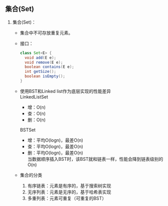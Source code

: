 集合(Set)
---
1. 集合(Set)：  
   - 集合中不可存放重复元素。
   - 接口：
       ```java
       class Set<E> {
         void add(E e);
         void remove(E e);
         boolean contains(E e);
         int getSize();
         boolean isEmpty();
       }
       ```
   - 使用BST和Linked list作为底层实现的性能差异  
       LinkedListSet
       - 增：O(n)
       - 查：O(n)
       - 删：O(n)
       
       BSTSet
       - 增：平均O(logn)，最差O(n)
       - 查：平均O(logn)，最差O(n)
       - 删：平均O(logn)，最差O(n)  
       当数据顺序插入BST时，该BST就和链表一样，性能会降到链表级别的O(n)
       
   - 集合的分类
       1. 有序链表：元素是有序的，基于搜索树实现
       2. 无序列表：元素是无序的，基于哈希表实现
       3. 多重列表：元素可重复（可重复的BST）